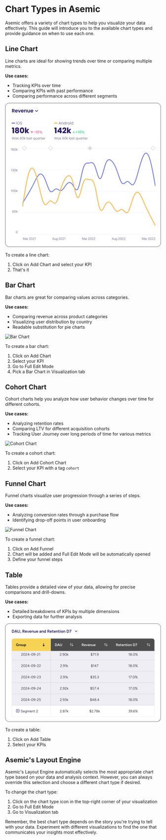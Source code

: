 # Chart Types in Asemic

Asemic offers a variety of chart types to help you visualize your data effectively. This guide will introduce you to the available chart types and provide guidance on when to use each one.

## Line Chart

Line charts are ideal for showing trends over time or comparing multiple metrics.

**Use cases:**
- Tracking KPIs over time
- Comparing KPIs with past performance
- Comparing performance across different segments

![alt text](../assets/line-chart.png)

To create a line chart:
1. Click on Add Chart and select your KPI
2. That's it

## Bar Chart

Bar charts are great for comparing values across categories.

**Use cases:**
- Comparing revenue across product categories
- Visualizing user distribution by country
- Readable substitution for pie charts

![Bar Chart](../assets/bar-chart.png)

To create a bar chart:
1. Click on Add Chart
2. Select your KPI
3. Go to Full Edit Mode
4. Pick a Bar Chart in Visualization tab

## Cohort Chart

Cohort charts help you analyze how user behavior changes over time for different cohorts.

**Use cases:**
- Analyzing retention rates
- Comparing LTV for different acquisition cohorts
- Tracking User Journey over long periods of time for various metrics

![Cohort Chart](../assets/cohort-chart.png)

To create a cohort chart:
1. Click on Add Cohort Chart
2. Select your KPI with a tag `cohort`

## Funnel Chart

Funnel charts visualize user progression through a series of steps.

**Use cases:**
- Analyzing conversion rates through a purchase flow
- Identifying drop-off points in user onboarding

![Funnel Chart](../assets/funnel-chart.png)

To create a funnel chart:
1. Click on Add Funnel
2. Chart will be added and Full Edit Mode will be automatically opened
3. Define your funnel steps

## Table

Tables provide a detailed view of your data, allowing for precise comparisons and drill-downs.

**Use cases:**
- Detailed breakdowns of KPIs by multiple dimensions
- Exporting data for further analysis

![Table View](../assets/table-chart.png)

To create a table:
1. Click on Add Table
2. Select your KPIs

## Asemic's Layout Engine

Asemic's Layout Engine automatically selects the most appropriate chart type based on your data and analysis context. However, you can always override this selection and choose a different chart type if desired.

To change the chart type:
1. Click on the chart type icon in the top-right corner of your visualization
2. Go to Full Edit Mode
3. Go to Visualization tab

Remember, the best chart type depends on the story you're trying to tell with your data. Experiment with different visualizations to find the one that communicates your insights most effectively.